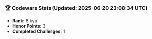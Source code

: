 ### 🏆 Codewars Stats (Updated: 2025-06-20 23:08:34 UTC)

- **Rank:** 8 kyu
- **Honor Points:** 3
- **Completed Challenges:** 1
